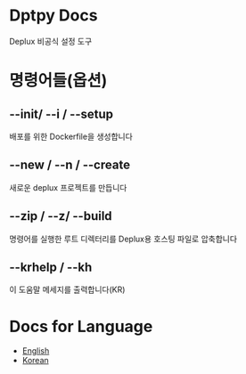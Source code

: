 # Dptpy Docs
Deplux 비공식 설정 도구

# 명령어들(옵션)
## --init/ --i / --setup

배포를 위한 Dockerfile을 생성합니다


## --new / --n / --create

새로운 deplux 프로젝트를 만듭니다

## --zip / --z/  --build

명령어를 실행한 루트 디렉터리를 Deplux용 호스팅 파일로 압축합니다

## --krhelp / --kh

이 도움말 메세지를 출력합니다(KR)

# Docs for Language

* [English](https://github.com/decave27/dptpy/blob/main/docs/docs.md)
* [Korean](https://github.com/decave27/dptpy/blob/main/docs/kr.md)




